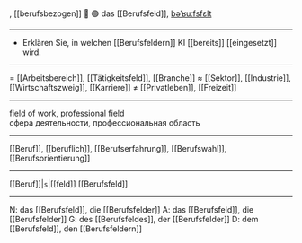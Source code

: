 , [[berufsbezogen]]
💼 🟢 das [[Berufsfeld]], [bəˈʁuːfsfɛlt](https://youglish.com/pronounce/Berufsfeld/german)

---
- Erklären Sie, in welchen [[Berufsfeldern]] KI [[bereits]] [[eingesetzt]] wird.

---
= [[Arbeitsbereich]], [[Tätigkeitsfeld]], [[Branche]]
≈ [[Sektor]], [[Industrie]], [[Wirtschaftszweig]], [[Karriere]]
≠ [[Privatleben]], [[Freizeit]]

---
field of work, professional field  
сфера деятельности, профессиональная область

---
[[Beruf]], [[beruflich]], [[Berufserfahrung]], [[Berufswahl]], [[Berufsorientierung]]

---
[[Beruf]]|`s`|[[feld]]
[[Berufsfeld]]


---
N: das [[Berufsfeld]], die [[Berufsfelder]]
A: das [[Berufsfeld]], die [[Berufsfelder]]
G: des [[Berufsfeldes]], der [[Berufsfelder]]
D: dem [[Berufsfeld]], den [[Berufsfeldern]]
